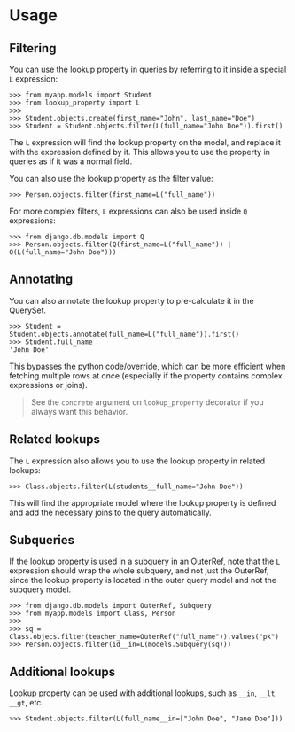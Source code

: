 # Usage

## Filtering

You can use the lookup property in queries by referring to it inside a special `L` expression:

```pycon
>>> from myapp.models import Student
>>> from lookup_property import L
>>>
>>> Student.objects.create(first_name="John", last_name="Doe")
>>> Student = Student.objects.filter(L(full_name="John Doe")).first()
```

The `L` expression will find the lookup property on the model, and replace it with the
expression defined by it. This allows you to use the property in queries as
if it was a normal field.

You can also use the lookup property as the filter value:

```pycon
>>> Person.objects.filter(first_name=L("full_name"))
```

For more complex filters, `L` expressions can also be used inside `Q` expressions:

```pycon
>>> from django.db.models import Q
>>> Person.objects.filter(Q(first_name=L("full_name")) | Q(L(full_name="John Doe")))
```

## Annotating

You can also annotate the lookup property to pre-calculate it in the QuerySet.

```pycon
>>> Student = Student.objects.annotate(full_name=L("full_name")).first()
>>> Student.full_name
'John Doe'
```

This bypasses the python code/override, which can be more efficient when fetching
multiple rows at once (especially if the property contains complex expressions or joins).

> See the `concrete` argument on `lookup_property` decorator if you always want this behavior.

## Related lookups

The `L` expression also allows you to use the lookup property in related lookups:

```pycon
>>> Class.objects.filter(L(students__full_name="John Doe"))
```

This will find the appropriate model where the lookup property is defined and
add the necessary joins to the query automatically.

## Subqueries

If the lookup property is used in a subquery in an OuterRef, note that the
`L` expression should wrap the whole subquery, and not just the OuterRef, since the
lookup property is located in the outer query model and not the subquery model.

```pycon
>>> from django.db.models import OuterRef, Subquery
>>> from myapp.models import Class, Person
>>>
>>> sq = Class.objecs.filter(teacher_name=OuterRef("full_name")).values("pk")
>>> Person.objects.filter(id__in=L(models.Subquery(sq)))
```

## Additional lookups

Lookup property can be used with additional lookups, such as `__in`, `__lt`, `__gt`, etc.

```pycon
>>> Student.objects.filter(L(full_name__in=["John Doe", "Jane Doe"]))
```

